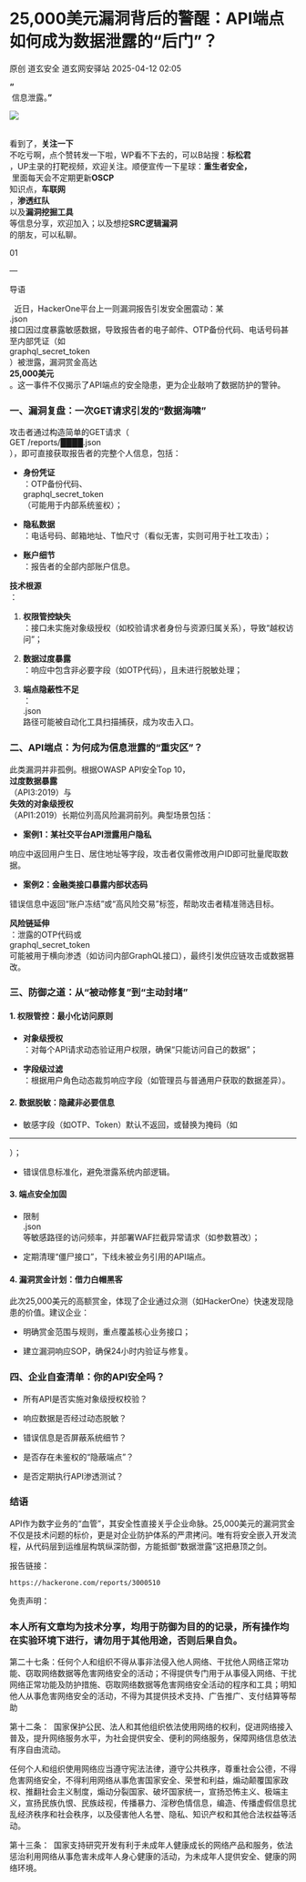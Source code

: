 #  25,000美元漏洞背后的警醒：API端点如何成为数据泄露的“后门”？   
原创 道玄安全  道玄网安驿站   2025-04-12 02:05  
  
**“**  
 信息泄露。**”**  
  
![](https://mmbiz.qpic.cn/sz_mmbiz_png/L369x9IF3yPA9bic9zzTydWv4XTTHH2NAiamMp8Kxsh4s2lukPuyuwnia3NiaHkiaU8a3JGFhLvNnYvtLvHTFAd91Rw/640?wx_fmt=png&from=appmsg "")  
  
      
看到了，**关注一下**  
不吃亏啊，点个赞转发一下啦，WP看不下去的，可以B站搜：**标松君**  
，UP主录的打靶视频，欢迎关注。顺便宣传一下星球：**重生者安全，**  
 里面每天会不定期更新**OSCP**  
知识点，**车联网**  
，**渗透红队**  
以及**漏洞挖掘工具**  
等信息分享，欢迎加入；以及想挖**SRC逻辑漏洞**  
的朋友，可以私聊。  
  
  
  
  
  
01  
  
—  
  
  
  
导语  
  
  
  近日，HackerOne平台上一则漏洞报告引发安全圈震动：某  
.json  
接口因过度暴露敏感数据，导致报告者的电子邮件、OTP备份代码、电话号码甚至内部凭证（如  
graphql_secret_token  
）被泄露，漏洞赏金高达  
**25,000美元**  
。这一事件不仅揭示了API端点的安全隐患，更为企业敲响了数据防护的警钟。  
  
  
### 一、漏洞复盘：一次GET请求引发的“数据海啸”  
  
攻击者通过构造简单的GET请求（  
GET /reports/████.json  
），即可直接获取报告者的完整个人信息，包括：  
- **身份凭证**  
：OTP备份代码、  
graphql_secret_token  
（可能用于内部系统鉴权）；  
  
- **隐私数据**  
：电话号码、邮箱地址、T恤尺寸（看似无害，实则可用于社工攻击）；  
  
- **账户细节**  
：报告者的全部内部账户信息。  
  
**技术根源**  
：  
1. **权限管控缺失**  
：接口未实施对象级授权（如校验请求者身份与资源归属关系），导致“越权访问”；  
  
1. **数据过度暴露**  
：响应中包含非必要字段（如OTP代码），且未进行脱敏处理；  
  
1. **端点隐蔽性不足**  
：  
.json  
路径可能被自动化工具扫描捕获，成为攻击入口。  
  
### 二、API端点：为何成为信息泄露的“重灾区”？  
  
此类漏洞并非孤例。根据OWASP API安全Top 10，  
**过度数据暴露**  
（API3:2019）与  
**失效的对象级授权**  
（API1:2019）长期位列高风险漏洞前列。典型场景包括：  
- **案例1：某社交平台API泄露用户隐私**  
  
  
响应中返回用户生日、居住地址等字段，攻击者仅需修改用户ID即可批量爬取数据。  
  
- **案例2：金融类接口暴露内部状态码**  
  
  
错误信息中返回“账户冻结”或“高风险交易”标签，帮助攻击者精准筛选目标。  
  
**风险链延伸**  
：泄露的OTP代码或  
graphql_secret_token  
可能被用于横向渗透（如访问内部GraphQL接口），最终引发供应链攻击或数据篡改。  
### 三、防御之道：从“被动修复”到“主动封堵”  
#### 1. 权限管控：最小化访问原则  
- **对象级授权**  
：对每个API请求动态验证用户权限，确保“只能访问自己的数据”；  
  
- **字段级过滤**  
：根据用户角色动态裁剪响应字段（如管理员与普通用户获取的数据差异）。  
  
#### 2. 数据脱敏：隐藏非必要信息  
- 敏感字段（如OTP、Token）默认不返回，或替换为掩码（如  
*******  
）；  
  
- 错误信息标准化，避免泄露系统内部逻辑。  
  
#### 3. 端点安全加固  
- 限制  
.json  
等敏感路径的访问频率，并部署WAF拦截异常请求（如参数篡改）；  
  
- 定期清理“僵尸接口”，下线未被业务引用的API端点。  
  
#### 4. 漏洞赏金计划：借力白帽黑客  
  
此次25,000美元的高额赏金，体现了企业通过众测（如HackerOne）快速发现隐患的价值。建议企业：  
- 明确赏金范围与规则，重点覆盖核心业务接口；  
  
- 建立漏洞响应SOP，确保24小时内验证与修复。  
  
### 四、企业自查清单：你的API安全吗？  
- 所有API是否实施对象级授权校验？  
  
- 响应数据是否经过动态脱敏？  
  
- 错误信息是否屏蔽系统细节？  
  
- 是否存在未鉴权的“隐蔽端点”？  
  
- 是否定期执行API渗透测试？  
  
### 结语  
  
API作为数字业务的“血管”，其安全性直接关乎企业命脉。25,000美元的漏洞赏金不仅是技术问题的标价，更是对企业防护体系的严肃拷问。唯有将安全嵌入开发流程，从代码层到运维层构筑纵深防御，方能抵御“数据泄露”这把悬顶之剑。  
  
  
报告链接：  
```
https://hackerone.com/reports/3000510
```  
  
  
  
免责声明：  
### 本人所有文章均为技术分享，均用于防御为目的的记录，所有操作均在实验环境下进行，请勿用于其他用途，否则后果自负。  
  
第二十七条：任何个人和组织不得从事非法侵入他人网络、干扰他人网络正常功能、窃取网络数据等危害网络安全的活动；不得提供专门用于从事侵入网络、干扰网络正常功能及防护措施、窃取网络数据等危害网络安全活动的程序和工具；明知他人从事危害网络安全的活动，不得为其提供技术支持、广告推广、支付结算等帮助  
  
第十二条：  国家保护公民、法人和其他组织依法使用网络的权利，促进网络接入普及，提升网络服务水平，为社会提供安全、便利的网络服务，保障网络信息依法有序自由流动。  
  
任何个人和组织使用网络应当遵守宪法法律，遵守公共秩序，尊重社会公德，不得危害网络安全，不得利用网络从事危害国家安全、荣誉和利益，煽动颠覆国家政权、推翻社会主义制度，煽动分裂国家、破坏国家统一，宣扬恐怖主义、极端主义，宣扬民族仇恨、民族歧视，传播暴力、淫秽色情信息，编造、传播虚假信息扰乱经济秩序和社会秩序，以及侵害他人名誉、隐私、知识产权和其他合法权益等活动。  
  
第十三条：  国家支持研究开发有利于未成年人健康成长的网络产品和服务，依法惩治利用网络从事危害未成年人身心健康的活动，为未成年人提供安全、健康的网络环境。  
  
  
  
  
  
